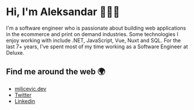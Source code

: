 # Hi, I'm Aleksandar 👋👨‍💻

I'm a software engineer who is passionate about building web applications in the ecommerce and print on demand industries. Some technologies I enjoy working with include
.NET, JavaScript, Vue, Nuxt and SQL. For the last 7+ years, I've spent most of my time working as a Software Engineer at Deluxe.

## Find me around the web 🌍

- <a href="https://milicevic-website.vercel.app/" target="_blank">milicevic.dev</a>
- <a href="https://x.com/milicev1ca" target="_blank">Twitter</a>
- <a href="https://www.linkedin.com/in/milicevica/" target="_blank">Linkedin</a>
